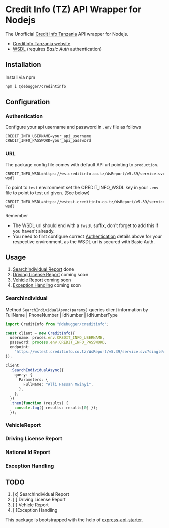 <p align="center">
<h1>Credit Info (TZ) API Wrapper for Nodejs</h1>
</p>

The Unofficial [Credit Info Tanzania](https://creditinfo.co.tz) API wrapper for Nodejs.

- [CreditInfo Tanzania website](https://tz.creditinfo.com/)
- [WSDL](https://ws.creditinfo.co.tz/WsReport/v5.39/service.svc?singleWsdl) (requires _Basic Auth_ authentication)

## Installation

Install via npm

```bash
npm i @debugger/credintinfo
```

## Configuration

### Authentication

Configure your api username and password in `.env` file as follows

```dotenv
CREDIT_INFO_USERNAME=your_api_username
CREDIT_INFO_PASSWORD=your_api_password
```

### URL

The package config file comes with default API url pointing to `production`.

```dotenv
CREDIT_INFO_WSDL=https://ws.creditinfo.co.tz/WsReport/v5.39/service.svc?wsdl
```

To point to `test` environment set the CREDIT_INFO_WSDL key in your `.env` file to point to test url given. (See below)

```dotenv
CREDIT_INFO_WSDL=https://wstest.creditinfo.co.tz/WsReport/v5.39/service.svc?wsdl
```

Remember

- The WSDL url should end with a `?wsdl` suffix, don't forget to add this if you haven't already.
- You need to first configure correct [Authentication](#authentication) details above for your respective environment, as the WSDL url is secured with Basic Auth.

## Usage

1. [SearchIndividual Report](#searchindividual) done
2. [Driving License Report](#driving-license-report) coming soon
3. [Vehicle Report](#vehicle-report) coming soon
4. [Exception Handling](#exception-handling) coming soon

### SearchIndividual

Method `SearchIndividualAsync(params)` queries client information by FullName | PhoneNumber | IdNumber | IdNumberType

```ts
import CreditInfo from "@debugger/creditinfo";

const client = new CreditInfo({
  username: proces.env.CREDIT_INFO_USERNAME,
  password: process.env.CREDIT_INFO_PASSWORD,
  endpoint:
    "https://wstest.creditinfo.co.tz/WsReport/v5.39/service.svc?singleWSDL",
});

client
  .SearchIndividualAsync({
    query: {
      Parameters: {
        FullName: "Alli Hassan Mwinyi",
      },
    },
  })
  .then(function (results) {
    console.log({ results: results[0] });
  });

```

### VehicleReport

### Driving License Report

### National Id Report

### Exception Handling

## TODO

1. [x] SearchIndividual Report
2. [ ] Driving License Report
3. [ ] Vehicle Report
4. [ ]Exception Handling



This package is bootstrapped with the help of
[express-api-starter](https://github.com/w3cj/express-api-starter).
